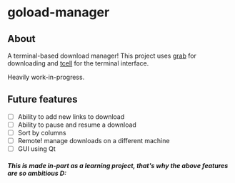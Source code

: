 # goload-manager

## About
A terminal-based download manager!
This project uses [grab](github.com/cavaliercoder/grab) for downloading and [tcell](github.com/gdamore/tcell) for the terminal interface.

Heavily work-in-progress.

## Future features
 - [ ] Ability to add new links to download
 - [ ] Ability to pause and resume a download
 - [ ] Sort by columns
 - [ ] Remote! manage downloads on a different machine
 - [ ] GUI using Qt

 ##### This is made in-part as a learning project, that's why the above features are so ambitious D:
